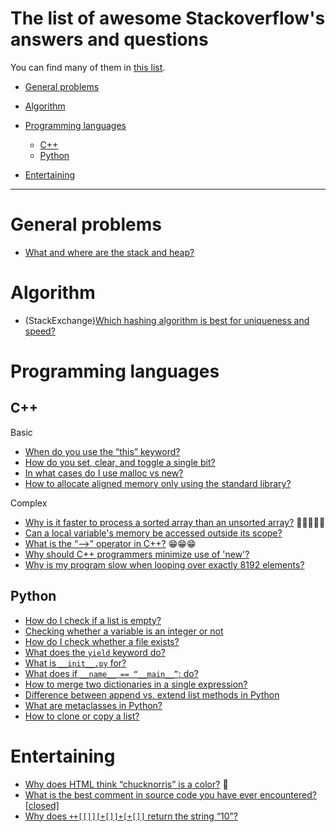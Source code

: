 # The list of awesome Stackoverflow's answers and questions

You can find many of them in [this list](https://stackoverflow.com/questions?sort=votes).

- [General problems](#general-problems)
- [Algorithm](#algorithm)
- [Programming languages](#programming-languages)
    - [C++](#c++)
    - [Python](#python)

- [Entertaining](#entertaining)
---

# General problems

- [What and where are the stack and heap?](https://stackoverflow.com/questions/79923/what-and-where-are-the-stack-and-heap)

# Algorithm

- (StackExchange)[Which hashing algorithm is best for uniqueness and speed?](https://softwareengineering.stackexchange.com/questions/49550/which-hashing-algorithm-is-best-for-uniqueness-and-speed)

# Programming languages

## C++

Basic

- [When do you use the “this” keyword?](https://stackoverflow.com/questions/23250/when-do-you-use-the-this-keyword)
- [How do you set, clear, and toggle a single bit?](https://stackoverflow.com/questions/47981/how-do-you-set-clear-and-toggle-a-single-bit)
- [In what cases do I use malloc vs new?](https://stackoverflow.com/questions/184537/in-what-cases-do-i-use-malloc-vs-new)
- [How to allocate aligned memory only using the standard library?](https://stackoverflow.com/questions/227897/how-to-allocate-aligned-memory-only-using-the-standard-library)

Complex

- [Why is it faster to process a sorted array than an unsorted array?](https://stackoverflow.com/questions/11227809/why-is-it-faster-to-process-a-sorted-array-than-an-unsorted-array) :star2::star2::star2::star2::star2:
- [Can a local variable's memory be accessed outside its scope?
](https://stackoverflow.com/questions/6441218/can-a-local-variables-memory-be-accessed-outside-its-scope)
- [What is the “-->” operator in C++?](https://stackoverflow.com/questions/1642028/what-is-the-operator-in-c) :grin::grin::grin:
- [Why should C++ programmers minimize use of 'new'?
](https://stackoverflow.com/questions/6500313/why-should-c-programmers-minimize-use-of-new)
- [Why is my program slow when looping over exactly 8192 elements?](https://stackoverflow.com/questions/12264970/why-is-my-program-slow-when-looping-over-exactly-8192-elements)

## Python

- [How do I check if a list is empty?](https://stackoverflow.com/questions/53513/how-do-i-check-if-a-list-is-empty) 
- [Checking whether a variable is an integer or not](https://stackoverflow.com/questions/3501382/checking-whether-a-variable-is-an-integer-or-not)
- [How do I check whether a file exists?](https://stackoverflow.com/questions/82831/how-do-i-check-whether-a-file-exists)
- [What does the `yield` keyword do?](https://stackoverflow.com/questions/231767/what-does-the-yield-keyword-do?rq=1)
- [What is `__init__.py` for?](https://stackoverflow.com/questions/448271/what-is-init-py-for)
- [What does if `__name__ == “__main__”`: do?](https://stackoverflow.com/questions/419163/what-does-if-name-main-do)
- [How to merge two dictionaries in a single expression?](https://stackoverflow.com/questions/38987/how-to-merge-two-dictionaries-in-a-single-expression)
- [Difference between append vs. extend list methods in Python](https://stackoverflow.com/questions/252703/difference-between-append-vs-extend-list-methods-in-python) 
- [What are metaclasses in Python?](https://stackoverflow.com/questions/100003/what-are-metaclasses-in-python)
- [How to clone or copy a list?](https://stackoverflow.com/questions/2612802/how-to-clone-or-copy-a-list)

# Entertaining
- [Why does HTML think “chucknorris” is a color?](https://stackoverflow.com/questions/8318911/why-does-html-think-chucknorris-is-a-color) :muscle:
- [What is the best comment in source code you have ever encountered? [closed]
](https://stackoverflow.com/questions/184618/what-is-the-best-comment-in-source-code-you-have-ever-encountered)
- [Why does `++[[]][+[]]+[+[]]` return the string “10”?](https://stackoverflow.com/questions/7202157/why-does-return-the-string-10)
